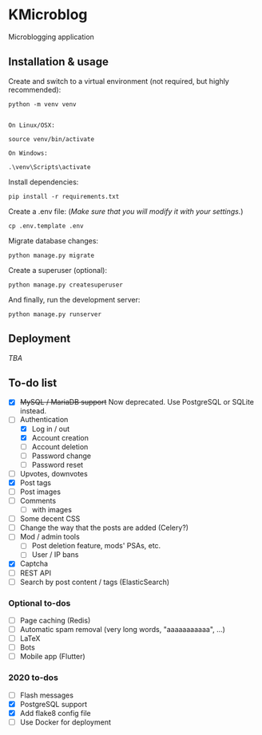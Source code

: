 # KMicroblog
Microblogging application

## Installation & usage
Create and switch to a virtual environment (not required, but highly recommended):
```
python -m venv venv


On Linux/OSX:

source venv/bin/activate

On Windows:

.\venv\Scripts\activate
```

Install dependencies:
```
pip install -r requirements.txt
```

Create a .env file: (*Make sure that you will modify it with your settings.*)
```
cp .env.template .env
```

Migrate database changes:
```
python manage.py migrate
```

Create a superuser (optional):
```
python manage.py createsuperuser
```

And finally, run the development server:
```
python manage.py runserver
```

## Deployment
*TBA*

## To-do list
- [x] ~~MySQL / MariaDB support~~ Now deprecated. Use PostgreSQL or SQLite instead.
- [ ] Authentication
    * [x] Log in / out
    * [x] Account creation
    * [ ] Account deletion
    * [ ] Password change
    * [ ] Password reset
- [ ] Upvotes, downvotes
- [x] Post tags
- [ ] Post images
- [ ] Comments
    * [ ] with images
- [ ] Some decent CSS
- [ ] Change the way that the posts are added (Celery?)
- [ ] Mod / admin tools
    * [ ] Post deletion feature, mods' PSAs, etc.
    * [ ] User / IP bans
- [x] Captcha
- [ ] REST API
- [ ] Search by post content / tags (ElasticSearch)

### Optional to-dos
- [ ] Page caching (Redis)
- [ ] Automatic spam removal (very long words, "aaaaaaaaaaa", ...)
- [ ] LaTeX
- [ ] Bots
- [ ] Mobile app (Flutter)

### 2020 to-dos
- [ ] Flash messages
- [x] PostgreSQL support
- [x] Add flake8 config file
- [ ] Use Docker for deployment
